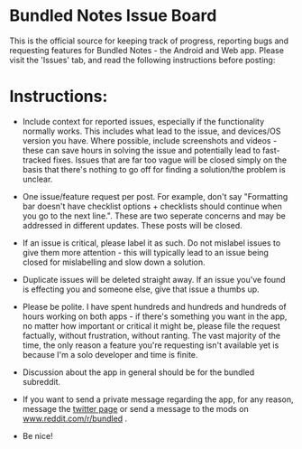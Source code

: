 # Bundled Notes Issue Board

This is the official source for keeping track of progress, reporting bugs and requesting features for Bundled Notes - the Android and Web app. Please visit the 'Issues' tab, and read the following instructions before posting:

# Instructions:

- Include context for reported issues, especially if the functionality normally works. This includes what lead to the issue, and devices/OS version you have. Where possible, include screenshots and videos - these can save hours in solving the issue and potentially lead to fast-tracked fixes. Issues that are far too vague will be closed simply on the basis that there's nothing to go off for finding a solution/the problem is unclear.

- One issue/feature request per post. For example, don't say "Formatting bar doesn't have checklist options + checklists should continue when you go to the next line.". These are two seperate concerns and may be addressed in different updates. These posts will be closed.

- If an issue is critical, please label it as such. Do not mislabel issues to give them more attention - this will typically lead to an issue being closed for mislabelling and slow down a solution.

- Duplicate issues will be deleted straight away. If an issue you've found is effecting you and someone else, give that issue a thumbs up.

- Please be polite. I have spent hundreds and hundreds and hundreds of hours working on both apps - if there's something you want in the app, no matter how important or critical it might be, please file the request factually, without frustration, without ranting. The vast majority of the time, the only reason a feature you're requesting isn't available yet is because I'm a solo developer and time is finite.

- Discussion about the app in general should be for the bundled subreddit.

- If you want to send a private message regarding the app, for any reason, message the [twitter page](https://twitter.com/bundlednotes) or send a message to the mods on www.reddit.com/r/bundled .

- Be nice!
